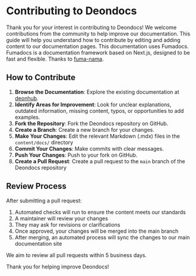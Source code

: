 # Contributing to Deondocs

Thank you for your interest in contributing to Deondocs! We welcome contributions from the community to help improve our documentation. This guide will help you understand how to contribute by editing and adding content to our documentation pages. This documentation uses Fumadocs. Fumadocs is a documentation framework based on Next.js, designed to be fast and flexible. Thanks to [fuma-nama](https://github.com/fuma-nama).

## How to Contribute

1. **Browse the Documentation**: Explore the existing documentation at [deonhub](https://www.deonhub.tz/docs).
2. **Identify Areas for Improvement**: Look for unclear explanations, outdated information, missing content, typos, or opportunities to add examples.
3. **Fork the Repository**: Fork the Deondocs repository on GitHub.
4. **Create a Branch**: Create a new branch for your changes.
5. **Make Your Changes**: Edit the relevant Markdown (.mdx) files in the `content/docs/` directory
6. **Commit Your Changes**: Make commits with clear messages.
7. **Push Your Changes**: Push to your fork on GitHub.
8. **Create a Pull Request**: Create a pull request to the `main` branch of the Deondocs repository

## Review Process

After submitting a pull request:

1. Automated checks will run to ensure the content meets our standards
2. A maintainer will review your changes
3. They may ask for revisions or clarifications
4. Once approved, your changes will be merged into the main branch
5. After merging, an automated process will sync the changes to our main documentation site

We aim to review all pull requests within 5 business days.

Thank you for helping improve Deondocs!
